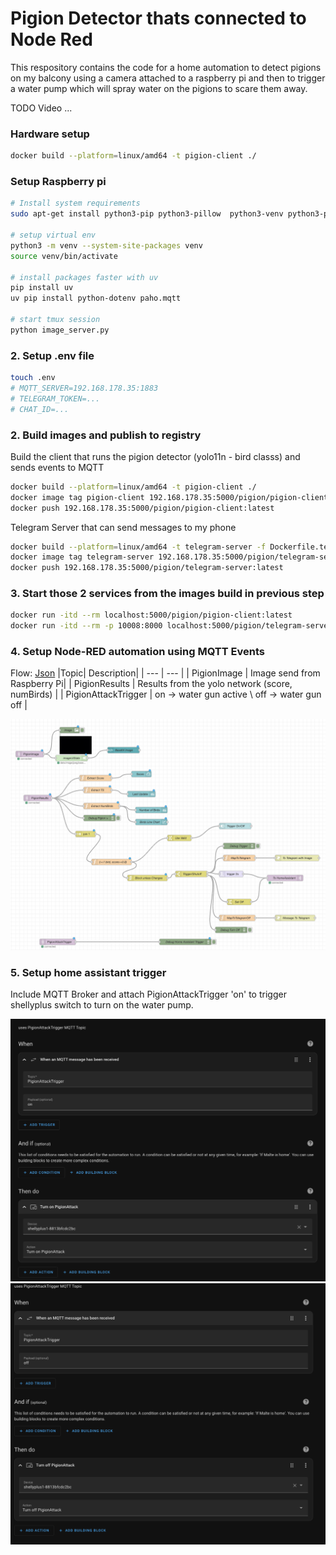 # Pigion Detector thats connected to Node Red

This respository contains the code for a home automation to detect pigions on my balcony using a camera attached to a raspberry pi and then to trigger a water pump which will spray water on the pigions to scare them away.

TODO Video ...

### Hardware setup
```bash
docker build --platform=linux/amd64 -t pigion-client ./ 
```

### Setup Raspberry pi

```bash
# Install system requirements
sudo apt-get install python3-pip python3-pillow  python3-venv python3-picamera2 --no-install-recommends

# setup virtual env
python3 -m venv --system-site-packages venv
source venv/bin/activate

# install packages faster with uv
pip install uv
uv pip install python-dotenv paho.mqtt

# start tmux session
python image_server.py
```

###  2. Setup .env file

```bash
touch .env
# MQTT_SERVER=192.168.178.35:1883
# TELEGRAM_TOKEN=...
# CHAT_ID=...
```

###  2. Build images and publish to registry


Build the client that runs the pigion detector (yolo11n - bird classs) and sends events to MQTT
```bash
docker build --platform=linux/amd64 -t pigion-client ./ 
docker image tag pigion-client 192.168.178.35:5000/pigion/pigion-client:latest
docker push 192.168.178.35:5000/pigion/pigion-client:latest
```


Telegram Server that can send messages to my phone
```bash
docker build --platform=linux/amd64 -t telegram-server -f Dockerfile.telegram ./
docker image tag telegram-server 192.168.178.35:5000/pigion/telegram-server:latest
docker push 192.168.178.35:5000/pigion/telegram-server:latest
```

### 3. Start those 2 services from the images build in previous step

```bash
docker run -itd --rm localhost:5000/pigion/pigion-client:latest
docker run -itd --rm -p 10008:8000 localhost:5000/pigion/telegram-server:latest
```

### 4. Setup Node-RED automation using MQTT Events

Flow: [Json](flows.json)
|Topic| Description|
| --- | ---        |
| PigionImage   | Image send from Raspberry Pi|
| PigionResults | Results from the yolo network (score, numBirds) |
| PigionAttackTrigger | on -> water gun active \ off -> water gun off |

![NodeRed](node-red.jpg)

### 5. Setup home assistant trigger

Include MQTT Broker and attach PigionAttackTrigger 'on' to trigger shellyplus switch to turn on the water pump.

![Turn On](mqtt_broker_on.png)
![Turn On](mqtt_broker_off.png)